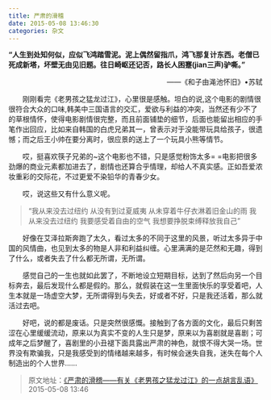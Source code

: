 ```yaml
---
title: 严肃的滑稽
date: 2015-05-08 13:46:30
categories: 杂文 
---
```

<b>“人生到处知何似，应似飞鸿踏雪泥。泥上偶然留指爪，鸿飞那复计东西。老僧已死成新塔，坏壁无由见旧题。往日崎岖还记否，路长人困蹇(jian三声)驴嘶。”</b>
<p style="text-align:right">——《和子由渑池怀旧》•苏轼</p>

&emsp;&emsp;刚刚看完《老男孩之猛龙过江》，心里很是感触。坦白的说,这个电影的剧情很很符合大众的口味,韩美中三国语言的交汇，爱欲与利益的冲突，当然还有少不了的草根情怀，使得电影剧情很完整，而且前面铺垫的细节，后面也能留出相应的手笔作出回应，比如来自韩国的白虎兄弟其一，曾表示对于没能带玩具给孩子，很遗憾；而之后王小帅在要分离时，很应景的送上了一个玩具小熊等情节。
<!-- more -->

&emsp;&emsp;哎，挺喜欢筷子兄弟的~这个电影也不错，只是感觉粉饰太多= =电影把很多劲爆的商业元素都加进去了，剧情也还算合乎情理，却给人不真实感。正如吾爱浓妆重彩的交际花，不过更爱不染铅华的青春少女。

&emsp;&emsp;哎，说这些又有什么意义呢。

> “我从来没去过纽约
   从没有到过夏威夷
   从未穿着牛仔衣淋着旧金山的雨
   我从来没去过纽约
   我要感受着自由的空气
   我想要挣脱束缚释放我自己”


&emsp;&emsp;好像在艾泽拉斯奔跑了太久，看过太多的不同于这里的风景，听过太多异于中国的风情曲，也见到太多的物是人非和利益纠缠。心里满满的是茫然和无趣，得到了什么，或者失去了什么都无所谓，无所谓。

&emsp;&emsp;感觉自己的一生也就如此罢了，不断地设立短期目标，达到了然后向另一个目标奔去，最后发现什么都是假的。那么，就假装在这一生里面快乐的享受着吧，人生本就是一场虚空大梦，无所谓得到与失去，好或者不好，只是我还活着，那么就活过去吧。

&emsp;&emsp;好吧，说的都是废话。只是突然很感慨。接触到了各方面的文化，最后只剩苦涩在心里缓缓流动，原来以为真实不变的人生只是梦，原来以为喜剧就是喜剧；可成年之后梦醒了，喜剧里的小丑褪下面具露出严肃的神色，就恨不得大哭一场。世界没有欺骗我，只是我感受到的情绪越来越多，有时候会迷失自我，迷失在每个人制造出的个人世界……

> 原文地址：[《严肃的滑稽——有关《老男孩之猛龙过江》的一点胡言乱语》](https://bbs.nga.cn/read.php?tid=8137560) 2015-05-08 13:46

